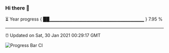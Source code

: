 ### Hi there 👋

⏳ Year progress { ██▁▁▁▁▁▁▁▁▁▁▁▁▁▁▁▁▁▁▁▁▁▁▁▁▁▁▁▁ } 7.95 %

---

⏰ Updated on Sat, 30 Jan 2021 00:29:17 GMT

![Progress Bar CI](https://github.com/liununu/liununu/workflows/Progress%20Bar%20CI/badge.svg)
